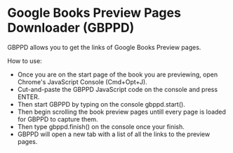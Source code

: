 # Google Books Preview Pages Downloader (GBPPD)

GBPPD allows you to get the links of Google Books Preview pages.

How to use:

- Once you are on the start page of the book you are previewing, open Chrome's JavaScript Console (Cmd+Opt+J).
- Cut-and-paste the GBPPD JavaScript code on the console and press ENTER.
- Then start GBPPD by typing on the console gbppd.start().
- Then begin scrolling the book preview pages untill every page is loaded for GBPPD to capture them.
- Then type gbppd.finish() on the console once your finish.
- GBPPD will open a new tab with a list of all the links to the preview pages.
